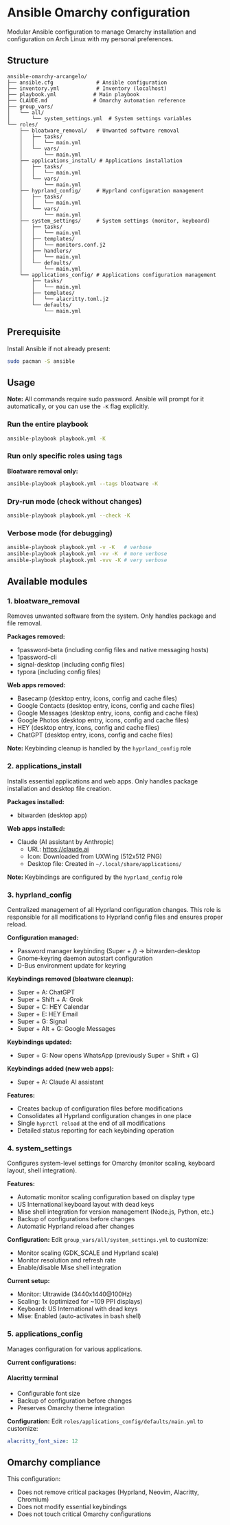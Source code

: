 # Ansible Omarchy configuration

Modular Ansible configuration to manage Omarchy installation and configuration on Arch Linux with my personal preferences.

## Structure

```
ansible-omarchy-arcangelo/
├── ansible.cfg              # Ansible configuration
├── inventory.yml            # Inventory (localhost)
├── playbook.yml            # Main playbook
├── CLAUDE.md               # Omarchy automation reference
├── group_vars/
│   └── all/
│       └── system_settings.yml  # System settings variables
└── roles/
    ├── bloatware_removal/   # Unwanted software removal
    │   ├── tasks/
    │   │   └── main.yml
    │   └── vars/
    │       └── main.yml
    ├── applications_install/ # Applications installation
    │   ├── tasks/
    │   │   └── main.yml
    │   └── vars/
    │       └── main.yml
    ├── hyprland_config/     # Hyprland configuration management
    │   ├── tasks/
    │   │   └── main.yml
    │   └── vars/
    │       └── main.yml
    ├── system_settings/     # System settings (monitor, keyboard)
    │   ├── tasks/
    │   │   └── main.yml
    │   ├── templates/
    │   │   └── monitors.conf.j2
    │   ├── handlers/
    │   │   └── main.yml
    │   └── defaults/
    │       └── main.yml
    └── applications_config/ # Applications configuration management
        ├── tasks/
        │   └── main.yml
        ├── templates/
        │   └── alacritty.toml.j2
        └── defaults/
            └── main.yml
```

## Prerequisite

Install Ansible if not already present:
   ```bash
   sudo pacman -S ansible
   ```

## Usage

**Note:** All commands require sudo password. Ansible will prompt for it automatically, or you can use the `-K` flag explicitly.

### Run the entire playbook

```bash
ansible-playbook playbook.yml -K
```

### Run only specific roles using tags

**Bloatware removal only:**
```bash
ansible-playbook playbook.yml --tags bloatware -K
```

### Dry-run mode (check without changes)

```bash
ansible-playbook playbook.yml --check -K
```

### Verbose mode (for debugging)

```bash
ansible-playbook playbook.yml -v -K   # verbose
ansible-playbook playbook.yml -vv -K  # more verbose
ansible-playbook playbook.yml -vvv -K # very verbose
```

## Available modules

### 1. bloatware_removal

Removes unwanted software from the system. Only handles package and file removal.

**Packages removed:**
- 1password-beta (including config files and native messaging hosts)
- 1password-cli
- signal-desktop (including config files)
- typora (including config files)

**Web apps removed:**
- Basecamp (desktop entry, icons, config and cache files)
- Google Contacts (desktop entry, icons, config and cache files)
- Google Messages (desktop entry, icons, config and cache files)
- Google Photos (desktop entry, icons, config and cache files)
- HEY (desktop entry, icons, config and cache files)
- ChatGPT (desktop entry, icons, config and cache files)

**Note:** Keybinding cleanup is handled by the `hyprland_config` role

### 2. applications_install

Installs essential applications and web apps. Only handles package installation and desktop file creation.

**Packages installed:**
- bitwarden (desktop app)

**Web apps installed:**
- Claude (AI assistant by Anthropic)
  - URL: https://claude.ai
  - Icon: Downloaded from UXWing (512x512 PNG)
  - Desktop file: Created in `~/.local/share/applications/`

**Note:** Keybindings are configured by the `hyprland_config` role

### 3. hyprland_config

Centralized management of all Hyprland configuration changes. This role is responsible for all modifications to Hyprland config files and ensures proper reload.

**Configuration managed:**
- Password manager keybinding (Super + /) → bitwarden-desktop
- Gnome-keyring daemon autostart configuration
- D-Bus environment update for keyring

**Keybindings removed (bloatware cleanup):**
- Super + A: ChatGPT
- Super + Shift + A: Grok
- Super + C: HEY Calendar
- Super + E: HEY Email
- Super + G: Signal
- Super + Alt + G: Google Messages

**Keybindings updated:**
- Super + G: Now opens WhatsApp (previously Super + Shift + G)

**Keybindings added (new web apps):**
- Super + A: Claude AI assistant

**Features:**
- Creates backup of configuration files before modifications
- Consolidates all Hyprland configuration changes in one place
- Single `hyprctl reload` at the end of all modifications
- Detailed status reporting for each keybinding operation

### 4. system_settings

Configures system-level settings for Omarchy (monitor scaling, keyboard layout, shell integration).

**Features:**
- Automatic monitor scaling configuration based on display type
- US International keyboard layout with dead keys
- Mise shell integration for version management (Node.js, Python, etc.)
- Backup of configurations before changes
- Automatic Hyprland reload after changes

**Configuration:**
Edit `group_vars/all/system_settings.yml` to customize:
- Monitor scaling (GDK_SCALE and Hyprland scale)
- Monitor resolution and refresh rate
- Enable/disable Mise shell integration

**Current setup:**
- Monitor: Ultrawide (3440x1440@100Hz)
- Scaling: 1x (optimized for ~109 PPI displays)
- Keyboard: US International with dead keys
- Mise: Enabled (auto-activates in bash shell)

### 5. applications_config

Manages configuration for various applications.

**Current configurations:**

#### Alacritty terminal
- Configurable font size
- Backup of configuration before changes
- Preserves Omarchy theme integration

**Configuration:**
Edit `roles/applications_config/defaults/main.yml` to customize:

```yaml
alacritty_font_size: 12
```

## Omarchy compliance

This configuration:
- Does not remove critical packages (Hyprland, Neovim, Alacritty, Chromium)
- Does not modify essential keybindings
- Does not touch critical Omarchy configurations
